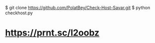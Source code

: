 $ git clone https://github.com/PolatBey/Check-Host-Savar.git
$ python checkhost.py

# https://prnt.sc/l2oobz

